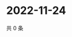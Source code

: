 # 2022-11-24

共 0 条

<!-- BEGIN WEIBO -->
<!-- 最后更新时间 Thu Nov 24 2022 03:11:56 GMT+0800 (China Standard Time) -->

<!-- END WEIBO -->
